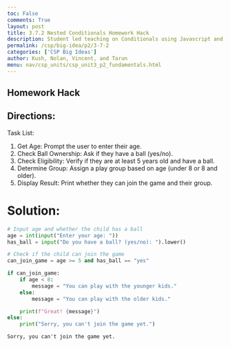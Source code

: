 ```yaml
---
toc: False
comments: True
layout: post
title: 3.7.2 Nested Conditionals Homework Hack
description: Student led teaching on Conditionals using Javascript and Python
permalink: /csp/big-idea/p2/3-7-2
categories: ['CSP Big Ideas']
author: Kush, Nolan, Vincent, and Tarun
menu: nav/csp_units/csp_unit3_p2_fundamentals.html
---
```


## Homework Hack

## Directions:
Task List:
1. Get Age: Prompt the user to enter their age.
2. Check Ball Ownership: Ask if they have a ball (yes/no).
3. Check Eligibility: Verify if they are at least 5 years old and have a ball.
4. Determine Group: Assign a play group based on age (under 8 or 8 and older).
5. Display Result: Print whether they can join the game and their group.

# Solution:


```python
# Input age and whether the child has a ball
age = int(input("Enter your age: "))
has_ball = input("Do you have a ball? (yes/no): ").lower()

# Check if the child can join the game
can_join_game = age >= 5 and has_ball == "yes"

if can_join_game:
    if age < 8:
        message = "You can play with the younger kids."
    else:
        message = "You can play with the older kids."

    print(f"Great! {message}")
else:
    print("Sorry, you can't join the game yet.")
```

    Sorry, you can't join the game yet.

